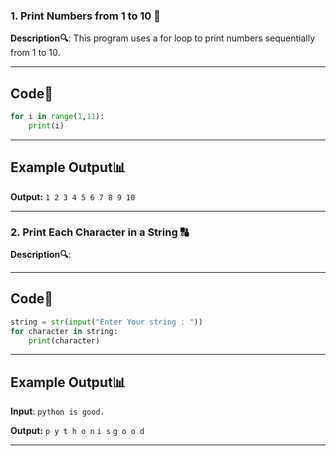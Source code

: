 <h3> 1. Print Numbers from 1 to 10 🔢</h3>

**Description🔍**: This program uses a for loop to print numbers sequentially from 1 to 10.

---

## Code📝
```python
for i in range(1,11):
    print(i)
```

---

## Example Output📊
**Output:** 
`
1
2
3
4
5
6
7
8
9
10
`

---

<h3> 2. Print Each Character in a String 🔠</h3>

**Description🔍**: 

---

## Code📝
```python
string = str(input("Enter Your string : "))
for character in string:
    print(character)
```
---
## Example Output📊
**Input**: `python is good.`

**Output:** 
`
p
y
t
h
o
n
`
`
i
s
`
`
g
o
o
d
`

---
